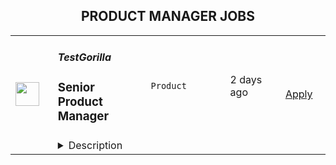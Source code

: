 <div align="center"><h2>PRODUCT MANAGER JOBS</h2></div><table><tr>
                <td width="100" height="100" rowspan="2">
                    <img src="https://wwr-pro.s3.amazonaws.com/logos/0077/5904/logo.gif" width="38px" height="auto">
                </td>
                <td width="300">
                    <h5>TestGorilla</h5>
                    <h3> Senior Product Manager</h3>
                </td>
                <td width="300">
                    <code>Product</code>
                </td>
                <td width="200">
                <text>2 days ago</text>
                </td>
                <td width="100" rowspan="2">
                <a href="https://weworkremotely.com/remote-jobs/testgorilla-senior-product-manager-1" align="right" target="_blank">Apply</a>
                </td>
            </tr>
            <tr>
                <td colspan="3">
                <details><summary>Description</summary>
                <img src="https://we-work-remotely.imgix.net/logos/0077/5904/logo.gif?ixlib=rails-4.0.0&w=50&h=50&dpr=2&fit=fill&auto=compress" />

<p>
  <strong>Headquarters:</strong> Amsterdam
    <br /><strong>URL:</strong> <a href="https://www.testgorilla.com/">https://www.testgorilla.com/</a>
</p>

<div>Hi,</div><div><br></div><div>I’m Michel, the Head of Product at TestGorilla. We’re a fast-growing <a href="https://www.testgorilla.com/">HR tech startup</a> that helps teams make better hiring decisions faster and bias-free.</div><div><br></div><div>Over the past year, we’ve experienced tremendous growth. More than 5,700 companies have replaced CVs with our assessments to screen candidates in an unbiased and data-driven way. </div><div><br></div><div>As we scale our efforts in 2022 and beyond, we’re looking for a <strong>Senior Product Manager </strong>who’s passionate about building amazing product experiences and helping people land dream jobs. </div><div>
<br><br>
</div><h1><strong>What’s in it for you?</strong></h1><ul>
<li>Helping shape a fast-growing HR tech startup as an early employee</li>
<li>Fully remote position with bright, motivated, and friendly colleagues around the world </li>
<li>Competitive salary + Share appreciation rights (SARs)</li>
<li>Flexible hours and vacation</li>
<li>Paid parental leave </li>
<li>Remote working budget: €1,000 per year</li>
<li>Learning and development budget: 3.5% of salary</li>
</ul><div><br></div><h1>The job in a nutshell</h1><div>As a<strong> Senior Product Manager,</strong> you’ll be responsible for creating and shipping products that help hundreds of thousands of users around the world land their dream job. <br><br>
</div><div>Together with a cross-functional team, you’ll take ownership of translating our product vision and strategy into a roadmap, ensure seamless product delivery and drive feedback loops on what has been shipped. <br><br>
</div><div>Your goal is to give our customers and their candidates the best experience possible out there! This is an amazing opportunity for a product manager that is looking to embark on an entrepreneurial journey and is ready to put a dent in the universe! </div><div><br></div><div><br></div><h1><strong>You’ll spend time on the following:</strong></h1><ul>
<li>Define a vision, strategy and roadmap that drives maximum impact for your area of the customer and candidate experience. </li>
<li>
<a href="https://www.testgorilla.com/test-library/role-specific-skills-tests/product-owner-test/">Drive product execution</a>: gather requirements, define functionality, set goals, deliver with your team against these goals, resolve quality issues.</li>
<li>Work with cross-functional stakeholders (Customer Success, Sales, Marketing, etc.). to factor their requirements into product decisions.</li>
<li>Talk to users on a regular basis: our customers that create assessments as well as candidates taking the assessment.</li>
<li>Leverage data and user insights to create solutions that satisfy and solve user needs.</li>
<li>Create clear and thoughtful documentation that can easily be understood and used by both technical and non-technical stakeholders.</li>
<li>Ensure UX and product-led growth is at the heart of what we build.</li>
<li>Gain a broader understanding of trends in the HR and HR-tech vertical that impact product development.</li>
<li>Work in a collaborative, talented distributed team across the globe.<br><br>
</li>
</ul><div> </div><h1><strong>Here's what we are looking for:</strong></h1><ul>
<li>You are inspired by our mission to put <em>one billion people in dream jobs</em>
</li>
<li>You are fully aligned with our <a href="https://www.testgorilla.com/careers/">values </a>
</li>
<li>You have a track record of shipping and scaling high quality products that effectively service the needs of both customers and the business.</li>
<li>You have creative and innovative problem solving skills and feel comfortable engaging in detailed conversations about strategy and product design with both non-technical and technical audiences.</li>
<li>You are data driven and use that skill to drive strategic decisions for the product you are working on. Making sure we tackle the biggest opportunities in the most effective way.</li>
<li>You’re able to think big, but start small. You can establish a north star for your product while maintaining an agile mindset towards getting there.</li>
<li>You have a user-first mindset. You’re passionate about understanding their needs and continuously improving their experience.</li>
<li>You have strong collaboration and relationship building skills that allow you to build cross-functional relationships.</li>
<li>You have excellent communication skills (both written and verbal) and attention to detail. </li>
<li>You are comfortable with ambiguity and thrive in the fast paced environment of an early-stage startup that is operating remotely around the globe.</li>
</ul><div>We typically expect candidates with at least <strong><em>5 years of Senior Product Management experience</em></strong> to have the skills mentioned above.<br><br>
</div><div> </div><h1><strong>Bonus points if…</strong></h1><ul>
<li>You have experience working in a high growth product-led startup.</li>
<li>You have domain experience working in HR-tech and/or SaaS.</li>
<li>You have led detailed short-term product roadmaps while keeping the longer term vision intact.</li>
<li>You have strong experience with UI/UX design, and you are passionate about design and creating beautiful products.</li>
</ul><div>
<br><br>
</div><h1><strong>Interested?</strong></h1><div>We don’t offer rainbow glitter unicorns or dog-friendly offices (we literally don’t have an office), but we do offer real people, solid core values, and a product meant to give everyone a fair, unbiased chance at their dream jobs.</div><div>
<br>Here at TestGorilla, we eat our own dog food. We use our assessment platform to make sure we make the best hiring decisions faster and bias-free. </div><div>
<br>So if this role sounds like a good fit for you, I’d like you <a href="https://assessment.testgorilla.com/testtaker/publicinvitation/42cc5569-95bc-4c5e-8e6a-50fc1ec22f9c">to apply by taking this assessment.</a> This will take about an hour and will focus on your soft and hard skills required to succeed in this role. It’s also a great opportunity for you to get to know our product!</div><div>
<br>After passing the assessment, your first round of interviews will zoom in on your product management competencies. In two sessions we’ll dive deep into product delivery, stakeholder management, product strategy and more.</div><div>
<br>The final round consists of two interviews with people you’ll collaborate with in the organization and a presentation of your case resolution.</div><div>
<br>If you’re hired, I’ll do everything I can to help you succeed at TestGorilla and throughout the rest of your career!</div><div>
<br><br>
</div>

<p><strong>To apply:</strong> <a href="https://weworkremotely.com/remote-jobs/testgorilla-senior-product-manager-1">https://weworkremotely.com/remote-jobs/testgorilla-senior-product-manager-1</a></p>

                </details>
                </td>
            </tr>,<tr>
                <td width="100" height="100" rowspan="2">
                    <img src="https://wwr-pro.s3.amazonaws.com/logos/0077/5818/logo.gif" width="38px" height="auto">
                </td>
                <td width="300">
                    <h5>Harvest</h5>
                    <h3> Product Manager - Mobile</h3>
                </td>
                <td width="300">
                    <code>Product</code>
                </td>
                <td width="200">
                <text>2 days ago</text>
                </td>
                <td width="100" rowspan="2">
                <a href="https://weworkremotely.com/remote-jobs/harvest-product-manager-mobile-1" align="right" target="_blank">Apply</a>
                </td>
            </tr>
            <tr>
                <td colspan="3">
                <details><summary>Description</summary>
                <img src="https://we-work-remotely.imgix.net/logos/0077/5818/logo.gif?ixlib=rails-4.0.0&w=50&h=50&dpr=2&fit=fill&auto=compress" />

<p>
  <strong>Headquarters:</strong> New York, NY
    <br /><strong>URL:</strong> <a href="https://getharvest.com">https://getharvest.com</a>
</p>

<div>
<strong>The Product team and why we’re hiring<br></strong><br>
</div><div>Our Product team is evolving and growing to match our bold and ambitious next phase of Harvest. We’re looking for a Mobile Product Manager to expand our small team, help us meet the product challenges on our horizon, and help develop the product and our team processes to establish Harvest as the world’s most preferred platform for unlocking the potential of every team’s time.<br><br>
</div><div>The Product team currently consists of 5 Product Managers and 4 Product Designers. This team is a part of the Customer Experience department, which comprises Product, Services, and Data teams. The Product Manager reports directly to the Group PM.<br><br>
</div><div>We are hiring for 1 Product Manager who will be focused on the vision, strategy, and execution of projects for Harvest’s mobile apps, to best support our customers across a variety of services industries. We are transitioning to using React Native to support both our Android and iOS apps.<br><br>
</div><div>
<br><br>
</div><div>
<strong>What you’ll do<br></strong><br>
</div><div>You will have a broad latitude to do what it takes to make Harvest’s products valuable for our broad variety of customers, which includes the following responsibilities.<br><br>
</div><ul>
<li>In partnership with your manager, you’ll identify high-value opportunities that align with our product vision and OKRs.</li>
<li>You’ll create and execute research plans to surface insights and gain understanding of problems and opportunities, either solo or in collaboration with others.</li>
<li>You’ll collaborate to craft documents and presentations of clearly defined problems with well-considered solutions and hypothesized outcomes to help the team understand and get on board with your ideas.</li>
<li>You’ll take ownership of these opportunities, and work across teams to carry them through completion, outcome, and iteration. You’ll keep your team aligned, encouraged, and motivated to create the best product for our customers.</li>
<li>You'll assess key outcomes of your team's work, link projects back to measurable customer value (KRs and company goals), and make and defend decisions around iteration.</li>
<li>You'll mentor teammates to help them do their best work.</li>
</ul><div><br></div><div>
<strong>Requirements<br></strong><br>
</div><div>
<strong>Who you are<br></strong><br>
</div><ul>
<li>Your work day has at least 4 hours overlap with Eastern Time Zone, 9am-6pm.</li>
<li>You have at least 5 years of experience in the product management space. We understand that titles vary between companies. Your title will be commensurate with your experience.</li>
<li>You’re a great communicator, excellent writer, and pride yourself in your ability to work across teams and areas of expertise to align people around your ideas.</li>
<li>You’re collaborative, and know when and who to pull in to drive ideas forward successfully.</li>
<li>You have a history of using data to inform product recommendations.</li>
<li>You have enough technical knowledge to navigate functional requirements where appropriate.</li>
<li>You’re a strong analytical and strategic thinker, and are able to use quantitative and qualitative data and research to inform decisions and inspire new avenues for exploration.</li>
<li>You can communicate the value of your work clearly, succinctly, and in a timely manner, aka share the “why” across all constituents in the organization.</li>
<li>You’re able to drive toward key results and navigate trade offs.</li>
<li>You embrace a challenge, persist in the face of setbacks, understand give-take priorities, champion dialogs that encourage diverse perspectives, and are inspired by the success of others.</li>
<li>You have a track record for solving problems with real business impact and have owned setting, building, and validating impact hypotheses. You are outcome focused.</li>
<li>You are self-directed, curious, patient, love learning, and are not afraid to fail. You enjoy working independently without much supervision.</li>
<li>You like small teams. You want to get to know people by name, and you’re not shy about starting something from scratch.</li>
<li>You value a distributed and diverse work culture. Working side-by-side with co-workers from around the world is something you cherish.</li>
<li>You value design and product excellence and craftsmanship over growth for growth's sake.</li>
<li>You understand the importance of your role to influence, support, and motivate others.</li>
<li>You have expertise in project management.</li>
</ul><div>
<br><strong>To apply<br></strong><br>
</div><div>Please submit your resume and cover letter, including your answers to the following questions:<br><br>
</div><ul>
<li>You’re awesome and could work anywhere—why Harvest?</li>
<li>What unique experience would you bring to this role?</li>
<li>Why are you interested in a mobile-specific role?</li>
<li>What, from what you know of us so far, is the biggest opportunity you see for Harvest as a product?</li>
</ul><div>
<strong>Benefits<br></strong><br>
</div><div>At Harvest, our compensation consists of three main components:<br><br>
</div><ul>
<li>
<strong>A competitive base pay:</strong> Every Harvester with the same role expectations receives the same base pay. And we aim to pay at the top of the market (informed by third-party data) for all roles.</li>
<li>
<strong>Individual and company performance bonus plans: </strong>We believe in rewarding performance, so all Harvesters are eligible to receive an individual and company performance bonus after working with Harvest for a period of time.</li>
<li>
<strong>Competitive benefits*:</strong> We offer a number of benefits, including:<ul>
<li>15 days of vacation in your first year, plus company holidays and a week off for winter break. And you’ll get an additional two days per year until you reach twenty days.</li>
<li>100% coverage of health insurance premiums across our medical, dental, and vision plan offerings for you, your spouse, and your dependents.</li>
<li>A yearly budget for your professional learning and development goals.</li>
<li>401k plan with a 6% company match after three months with the company.</li>
<li>16 weeks of paid family leave to all new parents with the option to use it all at once or throughout the baby’s first year as well as a virtual platform providing support across fertility, pregnancy, adoption, and through your first year of parenting.</li>
<li>A charitable giving matching program to support your contributions to your favorite charitable organizations.</li>
<li>And much more…</li>
</ul>
</li>
</ul><div>
<br>*Some of the benefits described are only available to U.S.-based Harvesters. Benefits information for non-U.S.-based Harvesters will be provided to individuals who interview for those roles.<br><br>
</div>

<p><strong>To apply:</strong> <a href="https://weworkremotely.com/remote-jobs/harvest-product-manager-mobile-1">https://weworkremotely.com/remote-jobs/harvest-product-manager-mobile-1</a></p>

                </details>
                </td>
            </tr>,<tr>
                <td width="100" height="100" rowspan="2">
                    <img src="https://wwr-pro.s3.amazonaws.com/logos/0076/2123/logo.gif" width="38px" height="auto">
                </td>
                <td width="300">
                    <h5>Chorus One</h5>
                    <h3> Product Manager (Node as a Service)</h3>
                </td>
                <td width="300">
                    <code>Product</code>
                </td>
                <td width="200">
                <text>73 days ago</text>
                </td>
                <td width="100" rowspan="2">
                <a href="https://weworkremotely.com/remote-jobs/chorus-one-product-manager-node-as-a-service" align="right" target="_blank">Apply</a>
                </td>
            </tr>
            <tr>
                <td colspan="3">
                <details><summary>Description</summary>
                <img src="https://we-work-remotely.imgix.net/logos/0076/2123/logo.gif?ixlib=rails-4.0.0&w=50&h=50&dpr=2&fit=fill&auto=compress" />

<p>
  <strong>Headquarters:</strong> Baar, Switzerland
    <br /><strong>URL:</strong> <a href="https://chorus.one">https://chorus.one</a>
</p>

<div>
<strong><br>Job Description: Product Manager Node-as-a-Service<br></strong><br>
</div><div>
<br>We are a community of ambitious, self-reflective people building core infrastructure for blockchain protocols. At Chorus One we’re motivated by the conviction <strong><em>of choice and freedom for token holders and users of blockchain networks</em></strong>, and want to do something about it, come join us!<br><br>
</div><div>
<br>At Chorus One we empower people to do their best work and make our greatest contribution as an organization.**<br><br>
</div><div>
<br>As a Product Manager, you are a detail-oriented, hard-working, problem solver with an optimistic attitude, that can easily (and happily) wear many hats. You are able to uphold our company’s principles and values while adding to our unique culture. As a member of our Product Management Team, you will broadly be responsible for developing the company’s product roadmap for Node as a Service.<br><br>
</div><div>
<br><strong>Responsibilities:</strong><br><br>
</div><ul>
<li>Collaborate cross-functionally with Chorus One Business Development team to translate business vision into multi-quarter product strategy and roadmap for an institutional-grade crypto staking platform to be used by fund managers and institutions dealing with crypto assets</li>
<li>Create and maintain detailed Market Requirement Documents and Product Requirement Documents that are supported by extensive market research and customer feedback</li>
<li>Drive alignment with Engineering around your product roadmap as well as navigate around constraints and mitigate potential risks</li>
<li>Scoping and designing integration opportunities with crypto custody and wallet providers partners.</li>
<li>Develop and maintain an API strategy that is informed by partner and customer use cases</li>
<li>Develop a data management strategy in support of managing and reporting on staking rewards</li>
<li>Build excitement and understanding within the engineering team on product opportunities</li>
<li>Drive product development from conception to launch</li>
<li>Monitor development status and identify issues / risks in a timely fashion and proactively collaborate to ensure timely resolution</li>
<li>Define and measure product success and excellence metrics to help prioritize efforts with the highest impact</li>
</ul><div>
<strong><br>Minimum Qualifications:<br></strong><br>
</div><ul>
<li>5+ years of experience directly in product management or product engineering. Preferably with B2B, financial markets experience</li>
<li>Previous experience working in software product management and bringing software products to market</li>
<li>Experience in launching API-based software products and services</li>
<li>Strong analytical, prioritization, and problem-solving skills</li>
<li>Exceptional interpersonal communication, relationship management, and organizational skills</li>
<li>Past experience working closely with UX/UI designers</li>
<li>Bachelor's degree in Electrical Engineering, Computer Science, other related technical field, or equivalent certifications.</li>
</ul><div>
<br><strong>Preferred Qualifications:</strong><br><br>
</div><ul>
<li>Experience with developing B2B SaaS solutions</li>
<li>Demonstrated passion for cryptocurrency and financial markets</li>
<li>Working understanding of DevOps and Agile Development</li>
</ul><div>
<br><strong>Job Type: Full-time</strong><br><br>
</div><div>
<br>Salary: $100,000 - $130,000 plus equity. Final salary commensurate with experience.<br><br>
</div><div>
<br>Chorus One is proud to be an equal opportunity workplace. We provide equal employment opportunities to all employees and applicants for employment and prohibit discrimination and harassment of any type without regard to race, color, religion, age, sex, national origin, disability status, genetics, protected veteran status, sexual orientation, gender identity or expression, or any other characteristic protected by federal, state or local laws. If you have a disability or special need that requires accommodation, please let us know by emailing positions@chorus.one.<br><br>
</div>

<p><strong>To apply:</strong> <a href="https://weworkremotely.com/remote-jobs/chorus-one-product-manager-node-as-a-service">https://weworkremotely.com/remote-jobs/chorus-one-product-manager-node-as-a-service</a></p>

                </details>
                </td>
            </tr>,<tr>
                <td width="100" height="100" rowspan="2">
                    <img src="https://wwr-pro.s3.amazonaws.com/logos/0064/6658/logo.gif" width="38px" height="auto">
                </td>
                <td width="300">
                    <h5>BuildBook</h5>
                    <h3> Senior Product Manager</h3>
                </td>
                <td width="300">
                    <code>Product</code>
                </td>
                <td width="200">
                <text>190 days ago</text>
                </td>
                <td width="100" rowspan="2">
                <a href="https://weworkremotely.com/remote-jobs/buildbook-senior-product-manager" align="right" target="_blank">Apply</a>
                </td>
            </tr>
            <tr>
                <td colspan="3">
                <details><summary>Description</summary>
                <img src="https://we-work-remotely.imgix.net/logos/0064/6658/logo.gif?ixlib=rails-4.0.0&w=50&h=50&dpr=2&fit=fill&auto=compress" />

<p>
  <strong>Headquarters:</strong> Greenwich, CT
    <br /><strong>URL:</strong> <a href="https://buildbook.co/">https://buildbook.co/</a>
</p>

<div>
<strong>About BuildBook</strong><br><br>
</div><div>Home remodeling and construction projects are often a stressful and painful experience – but it doesn’t have to be that way. BuildBook is on a mission to eliminate that stress and bring joy back to home improvement – for everyone involved.</div><div><br></div><div>BuildBook is the best construction management platform for home remodelers and builders. Our goal is to become the default choice for the over 550,000 small businesses focused on residential construction and remodeling. It’s a $540B dollar a year industry, and we plan to make a dent in it by creating the best product in the space. </div><div><br></div><div>Builders love us because we give them simple, powerful tools to run their business and help them keep their clients happy. Homeowners love us because we give them a feeling of control and help make renovations and new home builds less stressful.</div><div><br></div><div>We are a remote-first startup with team members all across the US. We have a small, tight-knit team, a solid product that is gaining momentum daily, and big plans for the future. As an early member of the product team, your work is going to have a major impact on the future of the product and company. You’ll ship your work often and see its impact in the hands of real people every day.</div><div>
<br><strong>About the Job</strong>
</div><div><br></div><div>As a Senior Product Manager, you will lead teams and contribute directly to the success of our pro-facing product in addition to participating in strategic discussions that define the company’s roadmap and trajectory. </div><div><br></div><div>You’ll work directly with the Head of Product &amp; Design to help prioritize, plan and execute our product roadmap, and as an early member of the product team, you’ll have a lot of opportunity for growth both as an individual contributor and/or as a leader. </div><div><br></div><div>You’ll be responsible for helping to define the product roadmap, managing agile sprints and team communications, driving the QA process, and running a tight build-measure-learn development cycle. You'll articulate and develop new product ideas with the design team through written spec, diagrams and wireframes. You’ll partner closely with engineering to ensure the most impactful ideas are scoped, built, tested, deployed, and iterated on. </div><div><br></div><div>You’ll have plenty of support along the way, working very collaboratively with the entire team – but you’ll also have the freedom to focus and execute on deep work, which we prioritize over meetings.</div><div><br></div><div>On a given day, you might be focused on shaping up a roadmap of features to work on, pitching your own ideas, chatting with a customer to understand their workflow, or providing feedback on a feature that the engineering team is working on. </div><div>
<br><strong>In your first 60 days, you will: </strong>
</div><ul>
<li>Hit the ground running: Manage the in-flight priorities across multiple platforms (web and mobile) with existing commitments and deadlines</li>
<li>Become familiar with our backlog and roadmap, and lead your team’s sprint process</li>
<li>Establish backlog grooming, prioritization, and management cadence</li>
<li>Work across Engineering, Sales, and Marketing to gather stakeholder requirements </li>
<li>Write clear product requirements and desired project outcomes</li>
<li>Scope and validate roadmap features, so they are ready to tackle in upcoming sprints</li>
<li>Get acclimated with available business and customer data and start drawing inferences and conclusions that inform product decisions</li>
<li>Research and deeply understand our customer by interviewing a few, and understanding their workflows and needs. </li>
<li>Know the competition’s features, offerings, value propositions – and help BuildBook maintain its unique edge in the industry</li>
<li>Manage quality assurance process, including feature testing, regression, and release support.</li>
</ul><div>
<br><strong>Qualities we look for:</strong>
</div><div><br></div><div><em>Curiosity</em></div><ul>
<li>You have a desire to become a domain expert in the residential construction industry</li>
<li>You’re driven to improve your tactical software management skills, are inspired by new best practices from other industries and companies, and share your acumen with the rest of the team </li>
</ul><div><em>Empathy</em></div><ul>
<li>You develop informed insights about our customers (builders, contractors, and remodelers), and can speak passionately about their needs and problems.</li>
<li>You are a helpful partner to your teammates in design, engineering, marketing, and leadership, you communicate with positivity, and focus on solutions.</li>
</ul><div><em>Discipline</em></div><ul>
<li>You are a manager of one: You take ownership, set direction, make calls, and get projects across the finish line without a lot of oversight.</li>
<li>You clarify goals, prioritize ruthlessly, course correct when needed, and deliver work quickly and confidently.</li>
<li>Your written communication is clear, concise, and effective, and you keep conversations moving forward through the development pipeline</li>
<li>You use data (market, qualitative, quantitative, and heuristic) to make informed decisions about what, when, and how to build.</li>
</ul><div>
<br><strong>To be considered, you’ll need...</strong>
</div><ul>
<li>5+ years of relevant experience in a fast-growth tech startup, at least two years in B2B SaaS space</li>
<li>Rich knowledge of mobile applications, interfaces, and development/submit/release processes</li>
<li>Experience product-managing fast-moving Agile teams</li>
<li>Code competency: a basic understanding of the capabilities and limitations of React, React Native, and related frameworks </li>
<li>Strong Analytical skills, including the ability to derive insights from data sets, analyze product usage, measure adoption, and understand client needs</li>
<li>Expert communication skills that can leverage the benefits - and overcome the drawbacks - of being a fully distributed product and engineering team</li>
<li>Experience crafting product requirements and specifications</li>
<li>Understanding of UI/UX design concepts, principles, best practices, and tools</li>
<li>An eye for - and appreciation of - good visual design and clean user experiences</li>
<li>You are inclined to being scrappy to unlock product growth</li>
<li>The ability to be autonomous, driven, and self-directed</li>
</ul><div>
<br><strong>We’ll be even more impressed if you…</strong>
</div><ul>
<li>Possess UX design skills and are comfortable in Sketch, Figma, etc.</li>
<li>Have additional ”vertical” experience, namely growth-marketing or engineering. </li>
<li>Have a track record of improving customer acquisition, feature adoption, and product growth</li>
<li>Know the residential construction space</li>
<li>Have worked on peer-to-peer communication applications</li>
<li>Are experienced in working remotely or with distributed teams</li>
</ul><div>
<strong><br>How to Apply</strong><br><br>
</div><div>Please submit a cover letter that speaks directly to this position. Tell us about yourself, and tell us what interests you about this role at BuildBook. Share your past experience, key projects, lessons learned, and what excites you about product management.</div><div><br></div><div>For selected applicants, expect 2-3 interviews with your future colleagues to talk through your past experience and approach to design. We’ll share what it’s like to work here, more details about the role, and answer any questions that you have. </div><div>
<br><strong>Compensation &amp; Benefits</strong>
</div><div>
<br>We offer competitive compensation based on your experience and capabilities, as well as:</div><ul>
<li>A generous benefits program that supports the whole you with medical, dental, vision, life, disability, and 401(k)</li>
<li>Paid holidays and flexible, take-it-as-you-need-it paid time off </li>
<li>Equity in a rapidly growing startup backed by top-tier VCs</li>
<li>Monthly tech reimbursements</li>
<li>A culture built on innovation that values big ideas, no matter where they come from</li>
</ul>

<p><strong>To apply:</strong> <a href="https://weworkremotely.com/remote-jobs/buildbook-senior-product-manager">https://weworkremotely.com/remote-jobs/buildbook-senior-product-manager</a></p>

                </details>
                </td>
            </tr>,<tr>
                <td width="100" height="100" rowspan="2">
                    <img src="https://remotive.com/job/1339868/logo" width="38px" height="auto">
                </td>
                <td width="300">
                    <h5>Customer.io</h5>
                    <h3>Senior Product Manager - Mobile</h3>
                </td>
                <td width="300">
                    <code>android,education,go,ios</code>
                </td>
                <td width="200">
                <text>4 days ago</text>
                </td>
                <td width="100" rowspan="2">
                <a href="https://remotive.com/remote-jobs/product/senior-product-manager-mobile-1339868" align="right" target="_blank">Apply</a>
                </td>
            </tr>
            <tr>
                <td colspan="3">
                <details><summary>Description</summary>
                <p>Hello! I’m LJ, Group Product Manager at <a href="http://Customer.io" rel="nofollow">Customer.io</a>.</p><br>
<p>I’m looking for someone to help make Customer.io the go-to messaging solution for teams building mobile apps. You’ll drive the roadmap for a product squad, shaping the features and Software Development Kit (SDK) capabilities that mobile app teams need when connecting with their customers.</p><br>
<p>This role is perfect for you if you love staying on top of how mobile apps are created. You’ll learn directly from exceptional mobile app developers about what they need to run their communications. You’ll build expertise in the rapidly changing environment of iOS and Android development. You’ll take those insights and partner with your squad to ship software that makes it easier for them to make their perfect communication strategy a reality.</p><br>
<div class="h3">What you'll do</div>
<ul>
<li>You'll lead a squad consisting of engineers and a designer to achieve strategic outcomes with solutions that are:
<ul>
<li>Valuable (our customers choose to use)</li>
<li>Viable (the solution works within the constraints of the business)</li>
<li>Usable (our customers can figure out how to use)</li>
<li>Feasible (our engineers have the skills and technology to implement)</li>
</ul>
</li>
<li>You'll contribute a deep knowledge of our prospects and customers, industry trends, and the competitive landscape.</li>
<li>You’ll find and nurture ideas from anywhere in the company, expecting many of the best ideas will not be your own.</li>
<li>You'll take accountability for results, even though you're working through others to achieve them.</li>
</ul>
<div class="h3"><br></div><div class="h3">What we're looking for</div>
<ul>
<li><strong>You can commit to at least 3 hrs of working overlap with the Americas (GMT-8 to GMT-5 timezone)</strong></li>
<li>You have a track record of successfully taking software products from “idea” to “shipped”.</li>
<li>You’ve got infectious energy when sharing customer stories, and you use those stories to align your team around the customer’s experience.</li>
<li>You’re hungry to learn, and love asking “Why?” one more time.</li>
<li>You know how to source, analyze, and present quantitative and qualitative data.</li>
<li>You’re an exceptionally organized and motivated person.</li>
<li>You take ownership of problems even when the next steps and solutions aren't clear.</li>
<li>You are a proactive communicator who believes in “working out loud” to share work early and often.</li>
<li>You’re an excellent writer who values clarity and brevity while avoiding jargon.</li>
</ul>
<div class="h3"><strong><br></strong></div><div class="h3">Bonus! Not a requirement, but let us know if you have experience with...</div>
<ul>
<li>Building and launching mobile apps.</li>
<li>Working as a Product Manager on B2B SaaS products (especially in the MarTech space).</li>
<li>Using Customer.io or other marketing automation services in a previous role.</li>
</ul>
<div class="h3"><br></div><div class="h3">About Customer.io</div>
<p>Our mission at Customer.io is to power automated communication that people like to receive. Today over 4,200 internet businesses use Customer.io to manage, send, and track the performance of email, SMS, and push notifications. Unlike typical marketing platforms, Customer.io helps businesses increase relevance by using behavioral data: what people do or don’t do when logged in to a web or mobile app.</p>
<p>We are offering a starting salary of $145,000 - $169,000 USD depending on experience and subject to market rate.</p>
<div class="h3"><br></div><div class="h3">Benefits at Customer.io include:</div>
<ul>
<li>Unlimited PTO - we recommend 20 vacation days (in addition to holidays and sick days) so that you can unwind, unplug, and recharge</li>
<li>100% medical, dental, vision, and supplemental insurance for you <strong>and</strong> your dependents</li>
<li>12 weeks paid parental leave - for birth, adoption, or foster care</li>
<li>401k retirement matching - up to 5% dollar for dollar match to retirement contributions</li>
<li>Health and wellness allowance - Up to $200 USD per month that can be used for your healthy living needs, including gym membership, acupuncture, massage, or bike repairs</li>
<li>Home office stipend - Up to $2,000 USD to help you get your home office set up so you can do your best work</li>
<li>Internet + cell phone reimbursement - Up to $200 USD per month for your internet and cell phone plans</li>
<li>Co-working space reimbursement - Up to $300 USD per month for those times you'd prefer to work in a co-working environment</li>
<li>Learning + development - Up to $2,000 USD reimbursement per year to use on conferences, books, classes, or workshops - anything that will help you develop your skills</li>
<li>1 month paid sabbatical after four years at Customer.io - to treat yourself to a vacation, or spend however you choose</li>
<li>1 annual company retreat per year and opportunities to meet in smaller groups throughout the year</li>
<li>Flexible schedule, work anywhere you want! - as long as you have a reliable internet connection and some overlapping work time with your manager, you can work where and when you want</li>
</ul>
<p>All final candidates will be asked to complete an employment and education verification authorization form (which allows us to verify your job history and education listed on your resume) as part of our pre-employment process.</p>
<p>Customer.io recognizes the stifling impact of systemic injustice on diverse communities. We commit to using our influence to increase inclusion and equity within the tech industry. We strive to build an inclusive team culture, implement bias-free hiring practices, and develop community partnerships to expand our global impact.</p>
<div class="h3"><strong><br></strong></div><div class="h3"><strong>Join us!</strong></div>
<p>Check out our <a href="https://customer.io/careers/" rel="nofollow">careers page</a> for more information about why you should <a href="https://customer.io/about/" rel="nofollow">come work with us!</a> We are passionate about our core values of Empathy, Transparency, Responsibility, and Awkwardness and are looking for new coworkers to share and build that passion!</p>
<div class="h3"><br></div><div class="h3">How to apply</div>
<p>Apply at the link below by <strong>5pm PST on Friday, August 12th</strong> and tell us why you're interested in the position! In your cover letter, be sure to tell us about your favorite mobile app. There is no advantage to applying early so put your best foot forward. We plan to respond to all applicants by <strong>August 19th </strong>with a status update about your application.</p><p><strong><br></strong></p>
<p>Here's what you can expect from our hiring process:</p>
<ol>
<li>
<p>30-minute video call with Maria, Recruiter</p>
</li>
<li>
<p>60-minute video call with Lj, Hiring Manager</p>
</li>
<li>
<p>Take Home Assignment</p>
</li>
<li>
<p>Assignment Review Call with two potential team members</p>
</li>
<li>
<p>Final Interview</p>
</li>
</ol>
<img src="https://remotive.com/job/track/1339868/blank.gif?source=public_api" alt=""/>
                </details>
                </td>
            </tr></table>